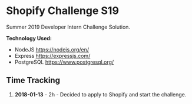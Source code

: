 # Shopify Challenge S19
Summer 2019 Developer Intern Challenge Solution.

**Technology Used:**
- NodeJS <https://nodejs.org/en/>
- Express <https://expressjs.com/>
- PostgreSQL <https://www.postgresql.org/>

## Time Tracking

1. **2018-01-13** - 2h - Decided to apply to Shopify and start the challenge.
